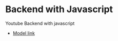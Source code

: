 # Backend with Javascript


Youtube Backend with javascript
- [Model link](https://app.eraser.io/workspace/YtPqZ1VogxGy1jzIDkzj)